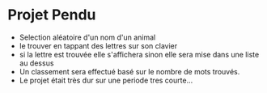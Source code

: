 # Projet Pendu
- Selection aléatoire d'un nom d'un animal
- le trouver en tappant des lettres sur son clavier
- si la lettre est trouvée elle s'affichera sinon elle sera mise dans une liste au dessus
- Un classement sera effectué basé sur le nombre de mots trouvés.
- Le projet était très dur sur une periode tres courte...
